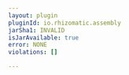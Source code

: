 ```yaml
---
layout: plugin
pluginId: io.rhizomatic.assembly
jarSha1: INVALID
isJarAvailable: true
error: NONE
violations: []

---
```

